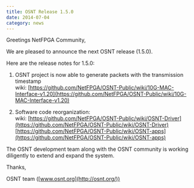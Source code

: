 ```yaml
---
title: OSNT Release 1.5.0
date: 2014-07-04
category: news
---
```


Greetings NetFPGA Community,

We are pleased to announce the next OSNT release (1.5.0).

Here are the release notes for 1.5.0:

1. OSNT project is now able to generate packets with the transmission timestamp <br> wiki: [https://github.com/NetFPGA/OSNT-Public/wiki/10G-MAC-Interface-v1.20](https://github.com/NetFPGA/OSNT-Public/wiki/10G-MAC-Interface-v1.20)

2. Software code reorganization: <br> wiki: [https://github.com/NetFPGA/OSNT-Public/wiki/OSNT-Driver](https://github.com/NetFPGA/OSNT-Public/wiki/OSNT-Driver) <br> [https://github.com/NetFPGA/OSNT-Public/wiki/OSNT-apps](https://github.com/NetFPGA/OSNT-Public/wiki/OSNT-apps)

The OSNT development team along with the OSNT community is working diligently to extend and expand the system.

Thanks,

OSNT team ([www.osnt.org](http://osnt.org/))
